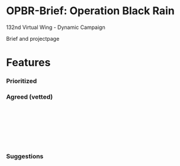 # OPBR-Brief: Operation Black Rain 


 
132nd Virtual Wing - Dynamic Campaign

 Brief and projectpage







# Features


### Prioritized


### Agreed (vetted)
<br>
<br>
<br>
<br>
<br>
<br>

### Suggestions
